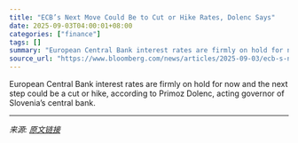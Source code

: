 ```yaml
---
title: "ECB’s Next Move Could Be to Cut or Hike Rates, Dolenc Says"
date: 2025-09-03T04:00:01+08:00
categories: ["finance"]
tags: []
summary: "European Central Bank interest rates are firmly on hold for now and the next step could be a cut or hike, according to Primoz Dolenc, acting governor of Slovenia’s central bank."
source_url: "https://www.bloomberg.com/news/articles/2025-09-03/ecb-s-next-move-could-be-to-cut-or-hike-rates-dolenc-says"
---
```


European Central Bank interest rates are firmly on hold for now and the next step could be a cut or hike, according to Primoz Dolenc, acting governor of Slovenia’s central bank.

---

*来源: [原文链接](https://www.bloomberg.com/news/articles/2025-09-03/ecb-s-next-move-could-be-to-cut-or-hike-rates-dolenc-says)*
